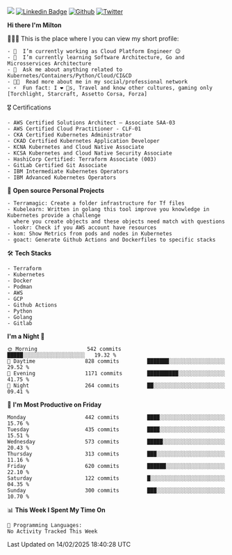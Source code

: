 ![](https://komarev.com/ghpvc/?username=miltlima&color=blueviolet) [![Linkedin Badge](https://img.shields.io/badge/-LinkedIn-blue?style=flat-square&logo=Linkedin&logoColor=white&link=https://www.linkedin.com/in/miltonlimaj/)](https://www.linkedin.com/in/miltonlimaj/) [![Github](https://img.shields.io/github/followers/miltlima?style=social)](https://github.com/miltlima?tab=followers) [![Twitter](https://img.shields.io/twitter/follow/milt_lima?style=social)](https://twitter.com/milt_lima)
 


     
**Hi there I'm Milton**

👨🏽‍💻 This is the place where I you can view my short profile:
```text
- 🔭  I’m currently working as Cloud Platform Engineer 😉
- 🌱  I’m currently learning Software Architecture, Go and Microsservices Architecture
- 💬  Ask me about anything related to Kubernetes/Containers/Python/Cloud/CI&CD
- 👨‍💻  Read more about me in my social/professional network
- ⚡  Fun fact: I ❤️ 🐶s, Travel and know other cultures, gaming only [Torchlight, Starcraft, Assetto Corsa, Forza]
```
🎖 Certifications
```text
- AWS Certified Solutions Architect – Associate SAA-03
- AWS Certified Cloud Practitioner - CLF-01
- CKA Certified Kubernetes Administrator
- CKAD Certified Kubernetes Application Developer
- KCNA Kubernetes and Cloud Native Associate
- KCSA Kubernetes and Cloud Native Security Associate
- HashiCorp Certified: Terraform Associate (003)
- GitLab Certified Git Associate
- IBM Intermediate Kubernetes Operators
- IBM Advanced Kubernetes Operators
```
📐 **Open source Personal Projects**

```text
- Terramagic: Create a folder infrastructure for Tf files
- Kubelearn: Written in golang this tool improve you knowledge in Kubernetes provide a challenge
  where you create objects and these objects need match with questions
- lookr: Check if you AWS account have resources
- kom: Show Metrics from pods and nodes in Kubernetes
- goact: Generate Github Actions and Dockerfiles to specific stacks
```
🛠 **Tech Stacks**

```text
- Terraform
- Kubernetes
- Docker
- Podman
- AWS
- GCP
- Github Actions
- Python
- Golang
- Gitlab
```         

<!--START_SECTION:waka-->
**I'm a Night 🦉** 

```text
🌞 Morning                542 commits         █████░░░░░░░░░░░░░░░░░░░░   19.32 % 
🌆 Daytime                828 commits         ███████░░░░░░░░░░░░░░░░░░   29.52 % 
🌃 Evening                1171 commits        ██████████░░░░░░░░░░░░░░░   41.75 % 
🌙 Night                  264 commits         ██░░░░░░░░░░░░░░░░░░░░░░░   09.41 % 
```
📅 **I'm Most Productive on Friday** 

```text
Monday                   442 commits         ████░░░░░░░░░░░░░░░░░░░░░   15.76 % 
Tuesday                  435 commits         ████░░░░░░░░░░░░░░░░░░░░░   15.51 % 
Wednesday                573 commits         █████░░░░░░░░░░░░░░░░░░░░   20.43 % 
Thursday                 313 commits         ███░░░░░░░░░░░░░░░░░░░░░░   11.16 % 
Friday                   620 commits         ██████░░░░░░░░░░░░░░░░░░░   22.10 % 
Saturday                 122 commits         █░░░░░░░░░░░░░░░░░░░░░░░░   04.35 % 
Sunday                   300 commits         ███░░░░░░░░░░░░░░░░░░░░░░   10.70 % 
```


📊 **This Week I Spent My Time On** 

```text
💬 Programming Languages: 
No Activity Tracked This Week
```


 Last Updated on 14/02/2025 18:40:28 UTC
<!--END_SECTION:waka-->
